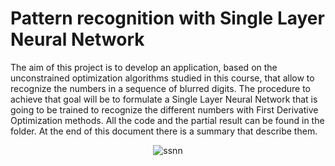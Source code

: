 # Pattern recognition with Single Layer Neural Network

The aim of this project is to develop an application, based on the unconstrained optimization
algorithms studied in this course, that allow to recognize the numbers in a sequence of
blurred digits. The procedure to achieve that goal will be to formulate a Single Layer Neural
Network that is going to be trained to recognize the different numbers with First Derivative
Optimization methods.
All the code and the partial result can be found in the folder. At the end of this document
there is a summary that describe them.

<p align="center">
<img src="https://i.ibb.co/51YCVY4/ssnn.jpg" alt="ssnn" border="0"></a>
</p>
